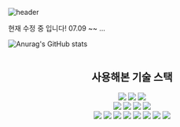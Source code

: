 ![header](https://capsule-render.vercel.app/api?type=waving&color=0:ec5c08,100:f73e26&FontColor=41544c&text=Welcome+to+My+GitHub!!&&animation=twinkling&fontSize=40&fontAlignY=50&fontAlign=50&height=180)


<!--
**wnahswl/wnahswl** is a ✨ _special_ ✨ repository because its `README.md` (this file) appears on your GitHub profile.


--> 현재 수정 중 입니다! 07.09 ~~ ...

![Anurag's GitHub stats](https://github-readme-stats.vercel.app/api?username=wnahswl&show_icons=true&theme=radical)

<div style="display: flex; flex-direction: column; align-items: center;">
  <h2>사용해본 기술 스택</h2>
<div align="center">
    <img src="https://img.shields.io/badge/Java-007396?style=for-the-badge&logo=Java&logoColor=white"> 
    <img src="https://img.shields.io/badge/Node.js-339933?style=for-the-badge&logo=node.js&logoColor=white">
    <img src="https://img.shields.io/badge/Python-3776AB?style=for-the-badge&logo=python&logoColor=white">  </br>
    <img src="https://img.shields.io/badge/mysql-4479A1?style=for-the-badge&logo=mysql&logoColor=white">
    <img src="https://img.shields.io/badge/Spring-6DB33F?style=flat-square&logo=spring&logoColor=white">
    <img src="https://img.shields.io/badge/Spring Boot-6DB33F?style=flat-square&logo=spring-boot&logoColor=white">
    <img src="https://img.shields.io/badge/Flask-000000?style=flat-square&logo=flask&logoColor=white"> </br>
    <img src="https://img.shields.io/badge/Git-F05032?style=flat-square&logo=git&logoColor=white">
    <img src="https://img.shields.io/badge/GitHub-181717?style=flat-square&logo=github&logoColor=white">
    <img src="https://img.shields.io/badge/Figma-F24E1E?style=flat-square&logo=figma&logoColor=white">
    <img src="https://img.shields.io/badge/html5-E34F26?style=flat-square&logo=html5&logoColor=white"> 
    <img src="https://img.shields.io/badge/css-1572B6?style=flat-square&logo=css3&logoColor=white"> 
    <img src="https://img.shields.io/badge/javascript-F7DF1E?style=flat-square&logo=javascript&logoColor=black">
    <img src="https://img.shields.io/badge/React-61DAFB?style=flat-square&logo=react&logoColor=black">
    <img src="https://img.shields.io/badge/JQuery-0769AD?style=flat-square&logo=jquery&logoColor=white">
  
  </div>
</div>


